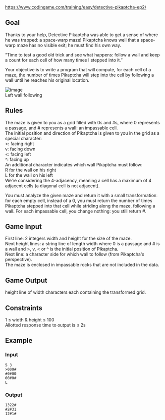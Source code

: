 
https://www.codingame.com/training/easy/detective-pikaptcha-ep2/

## Goal
Thanks to your help, Detective Pikaptcha was able to get a sense of where he was trapped: a space-warp maze! Pikaptcha knows well that a space-warp maze has no visible exit; he must find his own way.

“Time to test a good old trick and see what happens: follow a wall and keep a count for each cell of how many times I stepped into it.”

Your objective is to write a program that will compute, for each cell of a maze, the number of times Pikaptcha will step into the cell by following a wall until he reaches his original location.

![image](https://user-images.githubusercontent.com/91319870/214058386-aea1846f-19d2-429e-90a8-aa81de7c8593.png) <br>
Left wall following

## Rules
The maze is given to you as a grid filled with 0s and #s, where 0 represents a passage, and # represents a wall: an impassable cell. <br>
The initial position and direction of Pikaptcha is given to you in the grid as a special character: <br>
\>: facing right <br>
v: facing down <br>
<: facing left <br>
^: facing up <br>
An additional character indicates which wall Pikaptcha must follow: <br>
R for the wall on his right <br>
L for the wall on his left <br>
We’re considering the 4-adjacency, meaning a cell has a maximum of 4 adjacent cells (a diagonal cell is not adjacent).

You must analyze the given maze and return it with a small transformation: for each empty cell, instead of a 0, you must return the number of times Pikaptcha stepped into that cell while striding along the maze, following a wall. For each impassable cell, you change nothing: you still return #.

## Game Input
First line: 2 integers width and height for the size of the maze. <br>
Next height lines: a string line of length width where 0 is a passage and # is a wall and >, v, < or ^ is the initial position of Pikaptcha. <br>
Next line: a character side for which wall to follow (from Pikaptcha's perspective). <br>
The maze is enclosed in impassable rocks that are not included in the data.

## Game Output
height line of width characters each containing the transformed grid.

## Constraints
1 ≤ width & height ≤ 100 <br>
Allotted response time to output is ≤ 2s

## Example
### Input
    5 3
    >000#
    #0#00
    00#0#
    L

### Output
    1322#
    #2#31
    12#1#
